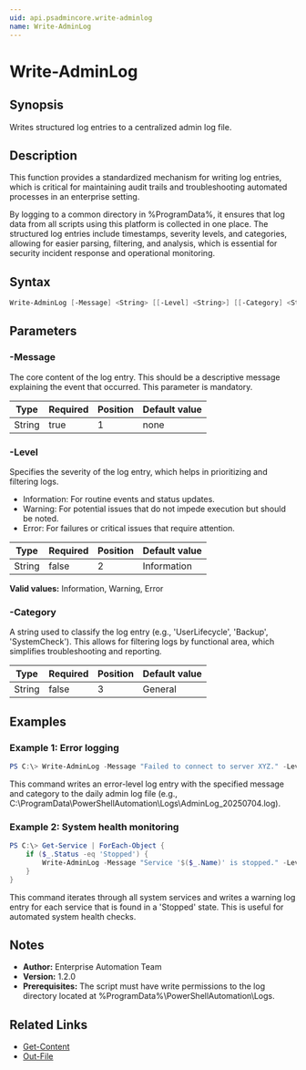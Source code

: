 ```yaml
---
uid: api.psadmincore.write-adminlog
name: Write-AdminLog
---
```


# Write-AdminLog

## Synopsis
Writes structured log entries to a centralized admin log file.

## Description
This function provides a standardized mechanism for writing log entries, which is critical for maintaining audit trails and troubleshooting automated processes in an enterprise setting.

By logging to a common directory in %ProgramData%, it ensures that log data from all scripts using this platform is collected in one place. The structured log entries include timestamps, severity levels, and categories, allowing for easier parsing, filtering, and analysis, which is essential for security incident response and operational monitoring.

## Syntax
```powershell
Write-AdminLog [-Message] <String> [[-Level] <String>] [[-Category] <String>] [<CommonParameters>]
```

## Parameters

### -Message
The core content of the log entry. This should be a descriptive message explaining the event that occurred. This parameter is mandatory.

| Type | Required | Position | Default value |
|------|----------|----------|---------------|
| String | true | 1 | none |

### -Level
Specifies the severity of the log entry, which helps in prioritizing and filtering logs.
- Information: For routine events and status updates.
- Warning: For potential issues that do not impede execution but should be noted.
- Error: For failures or critical issues that require attention.

| Type | Required | Position | Default value |
|------|----------|----------|---------------|
| String | false | 2 | Information |

**Valid values:** Information, Warning, Error

### -Category
A string used to classify the log entry (e.g., 'UserLifecycle', 'Backup', 'SystemCheck'). This allows for filtering logs by functional area, which simplifies troubleshooting and reporting.

| Type | Required | Position | Default value |
|------|----------|----------|---------------|
| String | false | 3 | General |

## Examples

### Example 1: Error logging
```powershell
PS C:\> Write-AdminLog -Message "Failed to connect to server XYZ." -Level Error -Category "Connectivity"
```

This command writes an error-level log entry with the specified message and category to the daily admin log file (e.g., C:\ProgramData\PowerShellAutomation\Logs\AdminLog_20250704.log).

### Example 2: System health monitoring
```powershell
PS C:\> Get-Service | ForEach-Object {
    if ($_.Status -eq 'Stopped') {
        Write-AdminLog -Message "Service '$($_.Name)' is stopped." -Level Warning -Category 'SystemCheck'
    }
}
```

This command iterates through all system services and writes a warning log entry for each service that is found in a 'Stopped' state. This is useful for automated system health checks.

## Notes
- **Author:** Enterprise Automation Team
- **Version:** 1.2.0
- **Prerequisites:** The script must have write permissions to the log directory located at %ProgramData%\PowerShellAutomation\Logs.

## Related Links
- [Get-Content](https://docs.microsoft.com/powershell/module/microsoft.powershell.management/get-content)
- [Out-File](https://docs.microsoft.com/powershell/module/microsoft.powershell.utility/out-file)